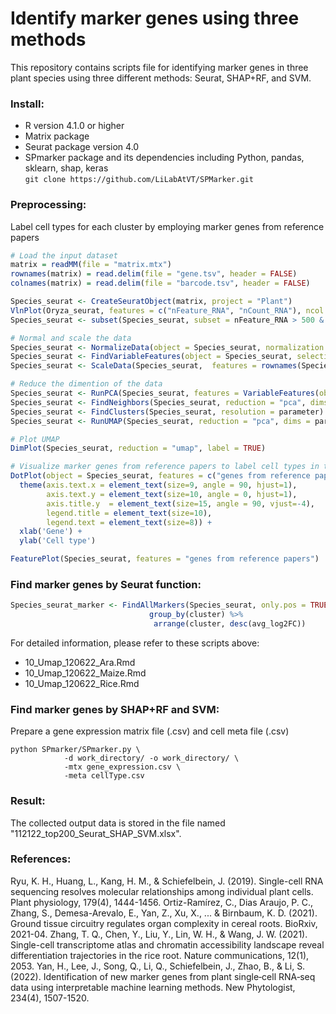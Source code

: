 # Identify marker genes using three methods

This repository contains scripts file for identifying marker genes in three plant species using three different methods: Seurat, SHAP+RF, and SVM.

### Install: 
* R version 4.1.0 or higher </br>
* Matrix package </br>    
* Seurat package version 4.0 </br>
* SPmarker package and its dependencies including Python, pandas, sklearn, shap, keras </br>
`git clone https://github.com/LiLabAtVT/SPMarker.git`

### Preprocessing:
Label cell types for each cluster by employing marker genes from reference papers
```R
# Load the input dataset
matrix = readMM(file = "matrix.mtx")
rownames(matrix) = read.delim(file = "gene.tsv", header = FALSE)
colnames(matrix) = read.delim(file = "barcode.tsv", header = FALSE)

Species_seurat <- CreateSeuratObject(matrix, project = "Plant")
VlnPlot(Oryza_seurat, features = c("nFeature_RNA", "nCount_RNA"), ncol = 2) # quality control based on these plots
Species_seurat <- subset(Species_seurat, subset = nFeature_RNA > 500 & nFeature_RNA < 6000 & nCount_RNA > 500 & nCount_RNA < 40000)

# Normal and scale the data
Species_seurat <- NormalizeData(object = Species_seurat, normalization.method = "LogNormalize")
Species_seurat <- FindVariableFeatures(object = Species_seurat, selection.method = "vst")
Species_seurat <- ScaleData(Species_seurat,  features = rownames(Species_seurat))

# Reduce the dimention of the data
Species_seurat <- RunPCA(Species_seurat, features = VariableFeatures(object = Species_seurat) ,verbose = FALSE)
Species_seurat <- FindNeighbors(Species_seurat, reduction = "pca", dims = parameter) 
Species_seurat <- FindClusters(Species_seurat, resolution = parameter) 
Species_seurat <- RunUMAP(Species_seurat, reduction = "pca", dims = parameter) 

# Plot UMAP
DimPlot(Species_seurat, reduction = "umap", label = TRUE)

# Visualize marker genes from reference papers to label cell types in the input dataset
DotPlot(object = Species_seurat, features = c("genes from reference papers"), cols = "RdYlBu",  col.min= -2, col.max = 2, dot.scale = 4) + 
  theme(axis.text.x = element_text(size=9, angle = 90, hjust=1), 
        axis.text.y = element_text(size=10, angle = 0, hjust=1), 
        axis.title.y  = element_text(size=15, angle = 90, vjust=-4),
        legend.title = element_text(size=10),
        legend.text = element_text(size=8)) + 
  xlab('Gene') +  
  ylab('Cell type')

FeaturePlot(Species_seurat, features = "genes from reference papers")
```

### Find marker genes by Seurat function:
```R
Species_seurat_marker <- FindAllMarkers(Species_seurat, only.pos = TRUE, min.pct = params, logfc.threshold = params) %>% 
                               group_by(cluster) %>% 
                                arrange(cluster, desc(avg_log2FC))
```
For detailed information, please refer to these scripts above:
* 10_Umap_120622_Ara.Rmd 
* 10_Umap_120622_Maize.Rmd
* 10_Umap_120622_Rice.Rmd

### Find marker genes by SHAP+RF and SVM:
Prepare a gene expression matrix file (.csv) and cell meta file (.csv) </br>
```
python SPmarker/SPmarker.py \ 
            -d work_directory/ -o work_directory/ \  
            -mtx gene_expression.csv \ 
            -meta cellType.csv
```

### Result:
The collected output data is stored in the file named "112122_top200_Seurat_SHAP_SVM.xlsx".

### References:
Ryu, K. H., Huang, L., Kang, H. M., & Schiefelbein, J. (2019). Single-cell RNA sequencing resolves molecular relationships among individual plant cells. Plant physiology, 179(4), 1444-1456.
Ortiz-Ramírez, C., Dias Araujo, P. C., Zhang, S., Demesa-Arevalo, E., Yan, Z., Xu, X., ... & Birnbaum, K. D. (2021). Ground tissue circuitry regulates organ complexity in cereal roots. BioRxiv, 2021-04.
Zhang, T. Q., Chen, Y., Liu, Y., Lin, W. H., & Wang, J. W. (2021). Single-cell transcriptome atlas and chromatin accessibility landscape reveal differentiation trajectories in the rice root. Nature communications, 12(1), 2053.
Yan, H., Lee, J., Song, Q., Li, Q., Schiefelbein, J., Zhao, B., & Li, S. (2022). Identification of new marker genes from plant single‐cell RNA‐seq data using interpretable machine learning methods. New Phytologist, 234(4), 1507-1520.
